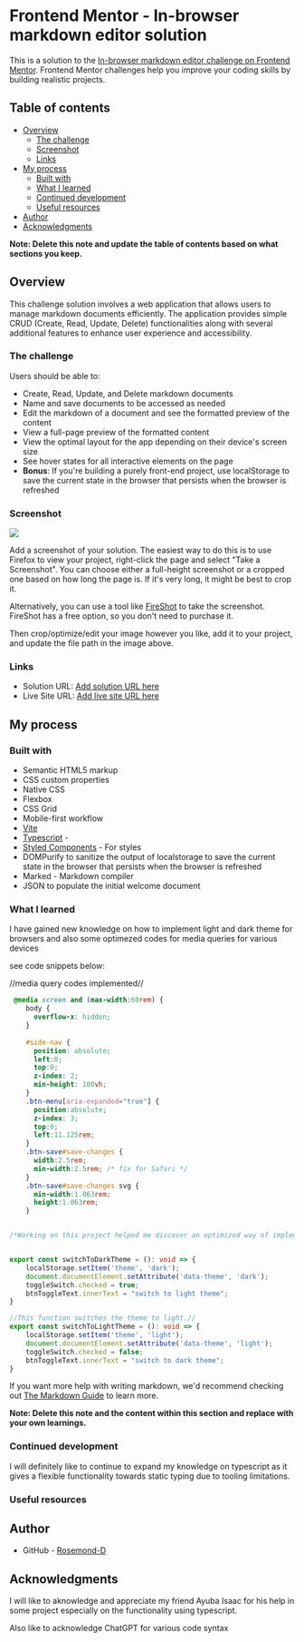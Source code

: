 # Frontend Mentor - In-browser markdown editor solution

This is a solution to the [In-browser markdown editor challenge on Frontend Mentor](https://www.frontendmentor.io/challenges/inbrowser-markdown-editor-r16TrrQX9). Frontend Mentor challenges help you improve your coding skills by building realistic projects. 

## Table of contents

- [Overview](#overview)
  - [The challenge](#the-challenge)
  - [Screenshot](#screenshot)
  - [Links](#links)
- [My process](#my-process)
  - [Built with](#built-with)
  - [What I learned](#what-i-learned)
  - [Continued development](#continued-development)
  - [Useful resources](#useful-resources)
- [Author](#author)
- [Acknowledgments](#acknowledgments)

**Note: Delete this note and update the table of contents based on what sections you keep.**

## Overview

This challenge solution involves a web application that allows users to manage markdown documents efficiently. The application  provides simple CRUD (Create, Read, Update, Delete) functionalities along with several additional features to enhance user experience and accessibility.


### The challenge

Users should be able to:

- Create, Read, Update, and Delete markdown documents
- Name and save documents to be accessed as needed
- Edit the markdown of a document and see the formatted preview of the content
- View a full-page preview of the formatted content
- View the optimal layout for the app depending on their device's screen size
- See hover states for all interactive elements on the page
- **Bonus**: If you're building a purely front-end project, use localStorage to save the current state in the browser that persists when the browser is refreshed


### Screenshot

![](./screenshot.jpg)

Add a screenshot of your solution. The easiest way to do this is to use Firefox to view your project, right-click the page and select "Take a Screenshot". You can choose either a full-height screenshot or a cropped one based on how long the page is. If it's very long, it might be best to crop it.

Alternatively, you can use a tool like [FireShot](https://getfireshot.com/) to take the screenshot. FireShot has a free option, so you don't need to purchase it. 

Then crop/optimize/edit your image however you like, add it to your project, and update the file path in the image above.



### Links

- Solution URL: [Add solution URL here](Amalitech-nss-project/index.html)
- Live Site URL: [Add live site URL here](https://markdown-editor-ten-orcin.vercel.app/)

## My process

### Built with

- Semantic HTML5 markup
- CSS custom properties
- Native CSS
- Flexbox
- CSS Grid
- Mobile-first workflow
- [Vite](Amalitech-nss-project/src/vite-env.d) 
- [Typescript](Amalitech-nss-project/src/typescript) - 
- [Styled Components](https://styled-components.com/) - For styles
- DOMPurify to sanitize the output of localstorage to save the current state in the browser that persists when the browser is refreshed
- Marked - Markdown compiler
- JSON to populate the initial welcome document



### What I learned

I have gained new knowledge on how to implement light and dark theme for browsers and also some optimezed codes for media queries for various devices

 see code snippets below:

//media query codes implemented//
```css
 @media screen and (max-width:60rem) {
    body {
      overflow-x: hidden;
    }
    
    #side-nav {
      position: absolute;
      left:0;
      top:0;
      z-index: 2;
      min-height: 100vh;
    }
    .btn-menu[aria-expanded="true"] {
      position:absolute;
      z-index: 3;
      top:0;
      left:11.125rem;
    }
    .btn-save#save-changes {
      width:2.5rem;
      min-width:2.5rem; /* fix for Safari */
    }
    .btn-save#save-changes svg {
      min-width:1.063rem;
      height:1.063rem;
    }

```
```ts

/*Working on this project helped me discover an optimized way of implementing dark and light themes*/


export const switchToDarkTheme = (): void => {
    localStorage.setItem('theme', 'dark');
    document.documentElement.setAttribute('data-theme', 'dark');
    toggleSwitch.checked = true;
    btnToggleText.innerText = "switch to light theme";
}

//This function switches the theme to light.//
export const switchToLightTheme = (): void => {
    localStorage.setItem('theme', 'light');
    document.documentElement.setAttribute('data-theme', 'light');
    toggleSwitch.checked = false;
    btnToggleText.innerText = "switch to dark theme";
}
```

If you want more help with writing markdown, we'd recommend checking out [The Markdown Guide](https://www.markdownguide.org/) to learn more.

**Note: Delete this note and the content within this section and replace with your own learnings.**

### Continued development

I will definitely like to continue to expand my knowledge on typescript as it gives a flexible functionality towards static typing due to tooling limitations. 





### Useful resources





## Author

- GitHub - [ Rosemond-D](https://github.com/Rosemond-D)



## Acknowledgments

I will like to aknowledge and appreciate my friend Ayuba Isaac for his help in some project especially on the functionality using typescript.

Also like to acknowledge ChatGPT for various code syntax



